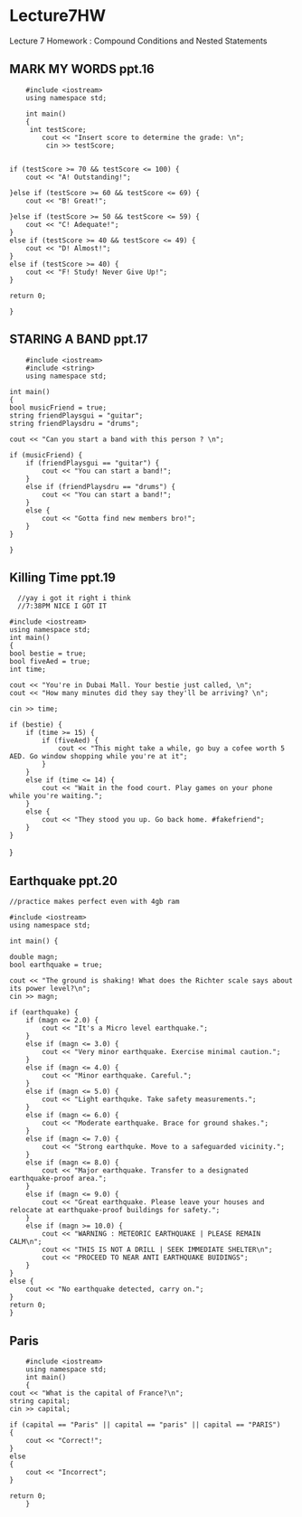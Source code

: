 
# Lecture7HW
Lecture 7 Homework : Compound Conditions and Nested Statements

## MARK MY WORDS ppt.16

        #include <iostream>
        using namespace std;

        int main()
        {
         int testScore;
            cout << "Insert score to determine the grade: \n";
             cin >> testScore;


    if (testScore >= 70 && testScore <= 100) {
        cout << "A! Outstanding!";

    }else if (testScore >= 60 && testScore <= 69) {
        cout << "B! Great!";

    }else if (testScore >= 50 && testScore <= 59) {
        cout << "C! Adequate!";
    }
    else if (testScore >= 40 && testScore <= 49) {
        cout << "D! Almost!";
    }
    else if (testScore >= 40) {
        cout << "F! Study! Never Give Up!";
    }

    return 0;

    }
  
  ## STARING A BAND ppt.17

        #include <iostream>
        #include <string>
        using namespace std;

    int main()
    {
    bool musicFriend = true;
    string friendPlaysgui = "guitar";
    string friendPlaysdru = "drums";

    cout << "Can you start a band with this person ? \n";
    
    if (musicFriend) {
        if (friendPlaysgui == "guitar") {
            cout << "You can start a band!";
        }
        else if (friendPlaysdru == "drums") {
            cout << "You can start a band!";
        }
        else {
            cout << "Gotta find new members bro!";
        }
    }

    }


  ## Killing Time ppt.19
      //yay i got it right i think
      //7:38PM NICE I GOT IT
  
    #include <iostream>
    using namespace std;
    int main()
    {
    bool bestie = true;
    bool fiveAed = true;
    int time;

    cout << "You're in Dubai Mall. Your bestie just called, \n";
    cout << "How many minutes did they say they'll be arriving? \n";

    cin >> time;

    if (bestie) {
        if (time >= 15) {
            if (fiveAed) {
                cout << "This might take a while, go buy a cofee worth 5 AED. Go window shopping while you're at it";
            }
        }
        else if (time <= 14) {
            cout << "Wait in the food court. Play games on your phone while you're waiting.";
        }
        else {
            cout << "They stood you up. Go back home. #fakefriend";
        }
    }
}



## Earthquake ppt.20
                    
    //practice makes perfect even with 4gb ram

    #include <iostream>
    using namespace std;

    int main() {

    double magn;
    bool earthquake = true;

    cout << "The ground is shaking! What does the Richter scale says about its power level?\n";
    cin >> magn;

    if (earthquake) {
        if (magn <= 2.0) {
            cout << "It's a Micro level earthquake.";
        }
        else if (magn <= 3.0) {
            cout << "Very minor earthquake. Exercise minimal caution.";
        }
        else if (magn <= 4.0) {
            cout << "Minor earthquake. Careful.";
        }
        else if (magn <= 5.0) {
            cout << "Light earthquke. Take safety measurements.";
        }
        else if (magn <= 6.0) {
            cout << "Moderate earthquake. Brace for ground shakes.";
        }
        else if (magn <= 7.0) {
            cout << "Strong earthquke. Move to a safeguarded vicinity.";
        }
        else if (magn <= 8.0) {
            cout << "Major earthquake. Transfer to a designated earthquake-proof area.";
        }
        else if (magn <= 9.0) {
            cout << "Great earthquake. Please leave your houses and relocate at earthquake-proof buildings for safety.";
        }
        else if (magn >= 10.0) {
            cout << "WARNING : METEORIC EARTHQUAKE | PLEASE REMAIN CALM\n";
            cout << "THIS IS NOT A DRILL | SEEK IMMEDIATE SHELTER\n";
            cout << "PROCEED TO NEAR ANTI EARTHQUAKE BUIDINGS";
        }
    }
    else {
        cout << "No earthquake detected, carry on.";
    }
    return 0;
    }
    

## Paris

        #include <iostream>
        using namespace std;
        int main()
        {
    cout << "What is the capital of France?\n";
    string capital;
    cin >> capital;
   
    if (capital == "Paris" || capital == "paris" || capital == "PARIS")
    {
        cout << "Correct!";
    }
    else 
    {
        cout << "Incorrect";
    }
    
    return 0;
        }
